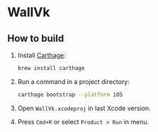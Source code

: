 # WallVk

## How to build
1. Install [Carthage](https://github.com/Carthage/Carthage):

	```bash
	brew install carthage
	```
2. Run a command in a project directory:

	```bash
	carthage bootstrap --platform iOS
	```
3. Open `WallVk.xcodeproj` in last Xcode version.
4. Press `Cmd+R` or select `Product > Run` in menu.

